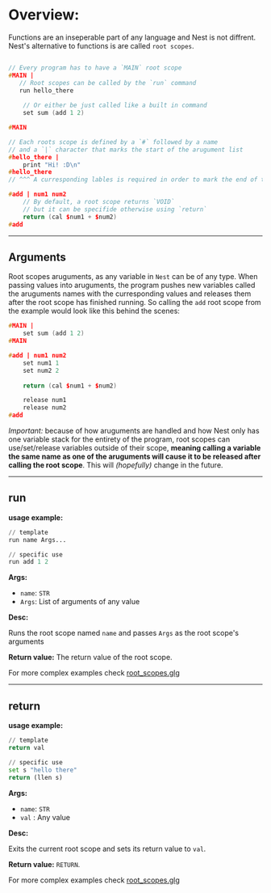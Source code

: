# Overview:
Functions are an inseperable part of any language and Nest is not diffrent. Nest's alternative to functions is are called `root scopes`.

```Cpp

// Every program has to have a `MAIN` root scope
#MAIN |
   // Root scopes can be called by the `run` command
   run hello_there 
    
    // Or either be just called like a built in command
    set sum (add 1 2)

#MAIN

// Each roots scope is defined by a `#` followed by a name
// and a `|` character that marks the start of the arugument list
#hello_there |
    print "Hi! :D\n"
#hello_there
// ^^^ A curresponding lables is required in order to mark the end of the root scope 

#add | num1 num2
    // By default, a root scope returns `VOID` 
    // but it can be specifide otherwise using `return`
    return (cal $num1 + $num2)
#add
```

___
## **Arguments**

Root scopes aruguments, as any variable in `Nest` can be of any type. When passing values into aruguments, the program pushes new variables called the aruguments names with the curresponding values and releases them after the root scope has finished running. So calling the `add` root scope from the example would look like this behind the scenes:

```Cpp
#MAIN |
    set sum (add 1 2)
#MAIN

#add | num1 num2
    set num1 1
    set num2 2
    
    return (cal $num1 + $num2)

    release num1
    release num2
#add
```
*Important:* because of how aruguments are handled and how Nest only has one variable stack for the entirety of the program, root scopes can use/set/release variables outside of their scope, **meaning calling a variable the same name as one of the aruguments will cause it to be released after calling the root scope**. This will *(hopefully)* change in the future.


___
## **run**

**usage example:**
```Python
// template
run name Args...

// specific use
run add 1 2
```
    

**Args:**

* `name`: `STR`
* `Args`:  List of arguments of any value


**Desc:**

Runs the root scope named `name` and passes `Args` as the root scope's arguments

**Return value:** The return value of the root scope.


For more complex examples check [root_scopes.glg](../root_scopes.glg)

___
## **return**

**usage example:**
```Python
// template
return val

// specific use
set s "hello there"
return (llen s)
```
    

**Args:**

* `name`: `STR`
* `val` : Any value


**Desc:**

Exits the current root scope and sets its return value to `val`.

**Return value:** `RETURN`.


For more complex examples check [root_scopes.glg](../root_scopes.glg)
